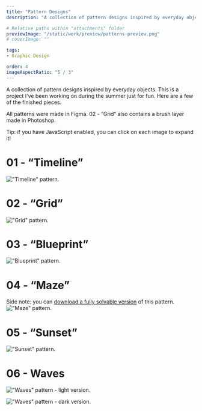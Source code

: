 ```yaml
---
title: "Pattern Designs"
description: "A collection of pattern designs inspired by everyday objects."

# Relative paths within "attachments" folder
previewImage: "/static/work/preview/patterns-preview.png"
# coverImage: ""

tags:
- Graphic Design

order: 4
imageAspectRatio: "5 / 3"
---
```


A collection of pattern designs inspired by everyday objects. This is a project I’ve been working on during the summer just for fun. Here are a few of the finished pieces.

All patterns were made in Figma. 02 - “Grid” also contains a brush layer made in Photoshop.

Tip: if you have JavaScript enabled, you can click on each image to expand it!

# 01 - “Timeline”
!["Timeline" pattern.](/static/work/patterns/pattern-1.png)

# 02 - “Grid”
!["Grid" pattern.](/static/work/patterns/pattern-2.png)

# 03 - “Blueprint”
!["Blueprint" pattern.](/static/work/patterns/pattern-3.png)

# 04 - “Maze”

Side note: you can [download a fully solvable version](https://bchen-personal-website.s3.us-west-1.amazonaws.com/maze-solvable.png) of this pattern.
!["Maze" pattern.](/static/work/patterns/pattern-4.png)

# 05 - “Sunset”
!["Sunset" pattern.](/static/work/patterns/pattern-5.png)


# 06 - Waves

!["Waves" pattern - light version.](/static/work/patterns/pattern-6-light.png)

!["Waves" pattern - dark version.](/static/work/patterns/pattern-6-dark.png)